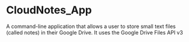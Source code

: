 # CloudNotes_App
A command-line application that allows a user to store small text files (called notes) in their Google Drive. It uses the Google Drive Files API v3
